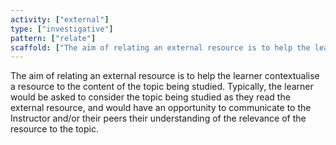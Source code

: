 ```yaml
---
activity: ["external"]
type: ["investigative"]
pattern: ["relate"]
scaffold: ["The aim of relating an external resource is to help the learner contextualise a resource to the content of the topic being studied. Typically, the learner would be asked to consider the topic being studied as they read the external resource, and would have an opportunity to communicate to the Instructor and/or their peers their understanding of the relevance of the resource to the topic."]
---
```


The aim of relating an external resource is to help the learner contextualise a resource to the content of the topic being studied. Typically, the learner would be asked to consider the topic being studied as they read the external resource, and would have an opportunity to communicate to the Instructor and/or their peers their understanding of the relevance of the resource to the topic.
